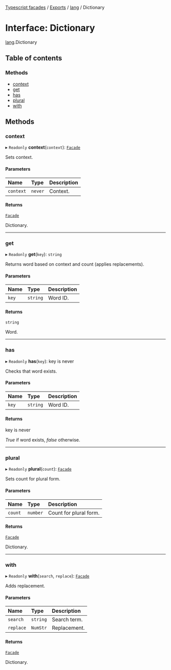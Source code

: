 [Typescript facades](../index.md) / [Exports](../modules.md) / [lang](../modules/lang.md) / Dictionary

# Interface: Dictionary

[lang](../modules/lang.md).Dictionary

## Table of contents

### Methods

- [context](lang.Dictionary.md#context)
- [get](lang.Dictionary.md#get)
- [has](lang.Dictionary.md#has)
- [plural](lang.Dictionary.md#plural)
- [with](lang.Dictionary.md#with)

## Methods

### context

▸ `Readonly` **context**(`context`): [`Facade`](../modules/lang.md#facade)

Sets context.

#### Parameters

| Name | Type | Description |
| :------ | :------ | :------ |
| `context` | `never` | Context. |

#### Returns

[`Facade`](../modules/lang.md#facade)

Dictionary.

___

### get

▸ `Readonly` **get**(`key`): `string`

Returns word based on context and count (applies replacements).

#### Parameters

| Name | Type | Description |
| :------ | :------ | :------ |
| `key` | `string` | Word ID. |

#### Returns

`string`

Word.

___

### has

▸ `Readonly` **has**(`key`): key is never

Checks that word exists.

#### Parameters

| Name | Type | Description |
| :------ | :------ | :------ |
| `key` | `string` | Word ID. |

#### Returns

key is never

_True_ if word exists, _false_ otherwise.

___

### plural

▸ `Readonly` **plural**(`count`): [`Facade`](../modules/lang.md#facade)

Sets count for plural form.

#### Parameters

| Name | Type | Description |
| :------ | :------ | :------ |
| `count` | `number` | Count for plural form. |

#### Returns

[`Facade`](../modules/lang.md#facade)

Dictionary.

___

### with

▸ `Readonly` **with**(`search`, `replace`): [`Facade`](../modules/lang.md#facade)

Adds replacement.

#### Parameters

| Name | Type | Description |
| :------ | :------ | :------ |
| `search` | `string` | Search term. |
| `replace` | `NumStr` | Replacement. |

#### Returns

[`Facade`](../modules/lang.md#facade)

Dictionary.
